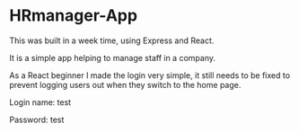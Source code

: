 # HRmanager-App

This was built in a week time, using Express and React.

It is a simple app helping to manage staff in a company.

As a React beginner I made the login very simple, it still needs to be fixed to prevent logging users out when they switch to the home page.

Login name: test

Password: test
